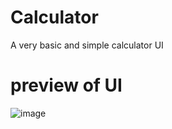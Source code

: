 # Calculator
A very basic and simple calculator UI
# preview of UI
![image](https://github.com/surajsahu-1/Calculator/assets/92474593/7afbc2fb-6e51-4585-94cc-9f93d8bbc37e)
